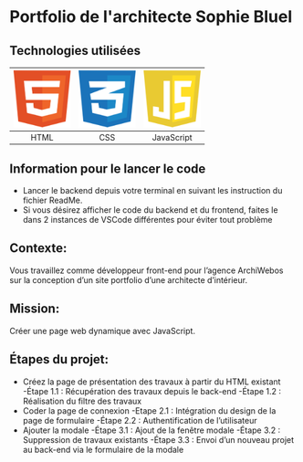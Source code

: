# Portfolio de l'architecte Sophie Bluel

## Technologies utilisées
| <img src="readme_files/html.svg" alt="logo html" width="100" height="100">  | <img src="readme_files/css.svg" alt="logo css" width="100" height="100">  | <img src="readme_files/javascript.svg" alt="logo css" width="100" height="100"> |
|:---------------------------------------------------------------------------:|:-------------------------------------------------------------------------:|:--------------------------------------------------------------------------:|
| HTML                                                                        | CSS                                                                       | JavaScript                                                                 |

## Information pour le lancer le code

 - Lancer le backend depuis votre terminal en suivant les instruction du fichier ReadMe.
 - Si vous désirez afficher le code du backend et du frontend, faites le dans 2 instances de VSCode différentes pour éviter tout problème

## Contexte:
Vous travaillez comme développeur front-end pour l’agence ArchiWebos
sur la conception d’un site portfolio d’une architecte d’intérieur.

## Mission:
Créer une page web dynamique avec JavaScript.

## Étapes du projet:
- Créez la page de présentation des travaux à partir du HTML existant
 -Étape 1.1 : Récupération des travaux depuis le back-end
 -Étape 1.2 : Réalisation du filtre des travaux
- Coder la page de connexion
  -Etape 2.1 : Intégration du design de la page de formulaire
  -Étape 2.2 : Authentification de l’utilisateur
- Ajouter la modale
 -Étape 3.1 : Ajout de la fenêtre modale
 -Étape 3.2 : Suppression de travaux existants
 -Étape 3.3 : Envoi d’un nouveau projet au back-end via le formulaire de la modale
